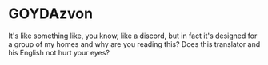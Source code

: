 # GOYDAzvon
 It's like something like, you know, like a discord, but in fact it's designed for a group of my homes and why are you reading this? Does this translator and his English not hurt your eyes?

